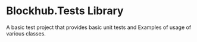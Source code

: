 ﻿# Blockhub.Tests Library
A basic test project that provides basic unit tests and Examples of usage of various classes.

